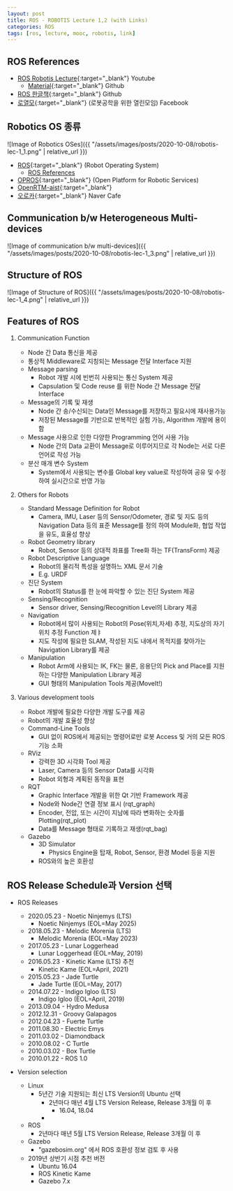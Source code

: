 ```yaml
---
layout: post
title: ROS - ROBOTIS Lecture 1,2 (with Links)
categories: ROS
tags: [ros, lecture, mooc, robotis, link]
---
```

## ROS References

- [ROS Robotis Lecture](<https://www.youtube.com/playlist?list=PLRG6WP3c31_VIFtFAxSke2NG_DumVZPgw>){:target="_blank"} Youtube
  - [Material](<https://github.com/robotpilot/ros-seminar>){:target="_blank"} Github
- [ROS 한글책](<https://github.com/robotpilot/rosbook_kr>){:target="_blank"} Github
- [로열모](<https://www.facebook.com/groups/KoreanRobotics>){:target="_blank"} (로봇공학을 위한 열린모임) Facebook

## Robotics OS 종류

![Image of Robotics OSes]({{ "/assets/images/posts/2020-10-08/robotis-lec-1_1.png" | relative_url }})

- [ROS](<https://ros.org>){:target="_blank"} (Robot Operating System)
  - [ROS References](#ros-references)
- [OPROS](<https://github.com/opros-wiki/OPRoS_v1.1_Components/wiki/Open-Platform-for-Robotic-Services>){:target="_blank"} (Open Platform for Robotic Services)
- [OpenRTM-aist](<https://www.openrtm.org/openrtm/>){:target="_blank"}
- [오로카](<https://cafe.naver.com/openrt/23862>){:target="_blank"} Naver Cafe

## Communication b/w Heterogeneous Multi-devices

![Image of communication b/w multi-devices]({{ "/assets/images/posts/2020-10-08/robotis-lec-1_3.png" | relative_url }})

## Structure of ROS

![Image of Structure of ROS]({{ "/assets/images/posts/2020-10-08/robotis-lec-1_4.png" | relative_url }})

## Features of ROS

1. Communication Function
    - Node 간 Data 통신을 제공
    - 통상적 Middleware로 지칭되는 Message 전달 Interface 지원
    - Message parsing
      - Robot 개발 시에 빈번히 사용되는 통신 System 제공
      - Capsulation 및 Code reuse 를 위한 Node 간 Message 전달 Interface
    - Message의 기록 및 재생
      - Node 간 송/수신되는 Data인 Message를 저장하고 필요시에 재사용가능
      - 저장된 Message를 기반으로 반복적인 실험 가능, Algorithm 개발에 용이함
    - Message 사용으로 인한 다양한 Programming 언어 사용 가능
      - Node 간의 Data 교환이 Message로 이루어지므로 각 Node는 서로 다른 언어로 작성 가능
    - 분산 매개 변수 System
      - System에서 사용되는 변수를 Global key value로 작성하여 공유 및 수정하여 실시간으로 반영 가능

2. Others for Robots

    - Standard Message Definition for Robot
      - Camera, IMU, Laser 등의 Sensor/Odometer, 경로 및 지도 등의 Navigation Data 등의 표준 Message를 정의 하여 Module화, 협업 작업을 유도, 효율성 향상
    - Robot Geometry library
      - Robot, Sensor 등의 상대적 좌표를 Tree화 하는 TF(TransForm) 제공
    - Robot Descriptive Language
      - Robot의 물리적 특성을 설명하느 XML 문서 기술
      - E.g. URDF
    - 진단 System
      - Robot의 Status를 한 눈에 파악할 수 있는 진단 System 제공
    - Sensing/Recognition
      - Sensor driver, Sensing/Recognition Level의 Library 제공
    - Navigation
      - Robot에서 많이 사용되는 Robot의 Pose(위치,자세) 추정, 지도상의 자기 위치 추정 Function 제ㅑ
      - 지도 작성에 필요한 SLAM, 작성된 지도 내에서 목적지를 찾아가는 Navigation Library를 제공
    - Manipulation
      - Robot Arm에 사용되는 IK, FK는 물론, 응용단의 Pick and Place를 지원하는 다양한 Manipulation Library 제공
      - GUI 형태의 Manipulation Tools 제공(MoveIt!)

3. Various development tools

    - Robot 개발에 필요한 다양한 개발 도구를 제공
    - Robot의 개발 효율성 향상
    - Command-Line Tools
      - GUI 없이 ROS에서 제공되는 명령어로만 로봇 Access 및 거의 모든 ROS 기능 소화
    - RViz
      - 강력한 3D 시각화 Tool 제공
      - Laser, Camera 등의 Sensor Data를 시각화
      - Robot 외형과  계획된 동작을 표현
    - RQT
      - Graphic Interface 개발을 위한 Qt 기반 Framework 제공
      - Node와 Node간 연결 정보 표시 (rqt_graph)
      - Encoder, 전압, 또는 시간이 지남에 따라  변화하는 숫자를 Plotting(rqt_plot)
      - Data를 Message 형태로 기록하고 재생(rqt_bag)
    - Gazebo
      - 3D Simulator
        - Physics Engine을 탑재, Robot, Sensor, 환경 Model 등을 지원
      - ROS와의 높은 호환성

## ROS Release Schedule과 Version 선택

- ROS Releases
  - 2020.05.23 - Noetic Ninjemys (LTS)
    - Noetic Ninjemys (EOL=May 2025)
  - 2018.05.23 - Melodic Morenia (LTS)
    - Melodic Morenia (EOL=May 2023)
  - 2017.05.23 - Lunar Loggerhead
    - Lunar Loggerhead (EOL=May, 2019)
  - 2016.05.23 - Kinetic Kame (LTS) 추천
    - Kinetic Kame (EOL=April, 2021)
  - 2015.05.23 - Jade Turtle
    - Jade Turtle (EOL=May, 2017)
  - 2014.07.22 - Indigo Igloo (LTS)
    - Indigo Igloo (EOL=April, 2019)
  - 2013.09.04 - Hydro Medusa
  - 2012.12.31 - Groovy Galapagos
  - 2012.04.23 - Fuerte Turtle
  - 2011.08.30 - Electric Emys
  - 2011.03.02 - Diamondback
  - 2010.08.02 - C Turtle
  - 2010.03.02 - Box Turtle
  - 2010.01.22 - ROS 1.0

- Version selection
  - Linux
    - 5년간 기술 지원되는 최신 LTS Version의 Ubuntu 선택
      - 2년마다 매년 4월 LTS Version Release, Release 3개월 이 후
        - 16.04, 18.04
      - 
  - ROS
    - 2년마다 매년 5월 LTS Version Release, Release 3개월 이 후
  - Gazebo
    - "gazebosim.org" 에서 ROS 호환성 정보 검토 후 사용
  - 2019년 상반기 시점 추천 버전
    - Ubuntu 16.04
    - ROS Kinetic Kame
    - Gazebo 7.x
